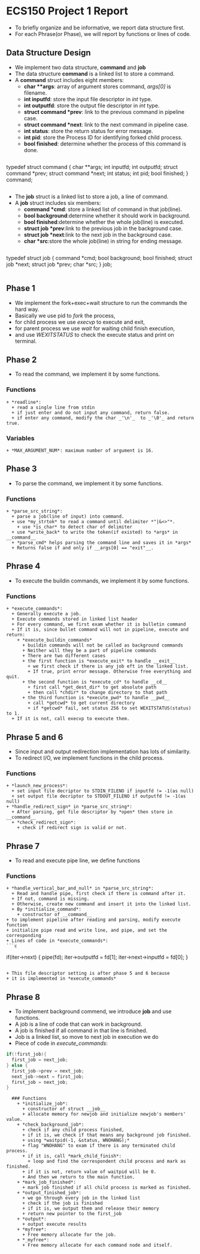 # ECS150 Project 1 Report
  + To briefly organize and be informative, we report data structure first.
  + For each Phrase(or Phase), we will report by functions or lines of code.

## Data Structure Design
  + We implement two data structure, __command__ and __job__
  + The data structure __command__ is a linked list to store a command.
  + A __command__ struct includes eight members:
    + __char **args__: array of argument stores command, _args[0]_ is filename.
    + __int inputfd__: store the input file descriptor in _int_ type.
    + __int outputfd__: store the output file descriptor in _int_ type.
    + __struct command *prev__: link to the previous command in pipeline case.
    + __struct command *next__: link to the next command in pipeline case.
    + __int status__: store the return status for error message.
    + __int pid__: store the Process ID for identifying forked child process.
    + __bool finished__: determine whether the process of this command is done.
    ```c
typedef struct command {
    char **args;
    int inputfd;
    int outputfd;
    struct command *prev;
    struct command *next;
    int status;
    int pid;
    bool finished;
} command;
```
```
  + The __job__ struct is a linked list to store a job, a line of command.
  + A __job__ struct includes six members:
    + __command *cmd__: store a linked list of command in that job(line).
    + __bool background__:determine whether it should work in background.
    + __bool finished__:determine whether the whole job(line) is executed.
    + __struct job *prev__:link to the previous job in the background case.
    + __struct job *next__:link to the next job in the background case.
    + __char *src__:store the whole job(line) in string for ending message.
    ```c
typedef struct job {
    command *cmd;
    bool background;
    bool finished;
    struct job *next;
    struct job *prev;
    char *src;
} job;
   ```
   ```

## Phase 1
  + We implement the fork+exec+wait structure to run the commands the hard way.
  + Basically we use pid to *fork* the process,
  + for child process we use *execvp* to execute and exit,
  + for parent process we use *wait* for waiting child finish execution,
  + and use *WEXITSTATUS* to check the execute status and print on terminal.

## Phase 2
  + To read the command, we implement it by some functions. 
  
  ### Functions
    + *readline*:
      + read a single line from stdin
      + if just enter and do not input any command, return false.
      + if enter any command, modify the char _'\n'_  to _'\0'_ and return true.
  ### Variables
    + *MAX_ARGUMENT_NUM*: maximum number of argument is 16.

## Phase 3
  + To parse the command, we implement it by some functions. 
  
  ### Functions
    + *parse_src_string*:
      + parse a job(line of input) into command.
      + use *my_strtok* to read a command until delimiter *"|&<>"*.
        + use *is_char* to detect char of delimiter
      + use *write_back* to write the token(if existed) to *args* in __command__
      + *parse_cmd* helps parsing the command line and saves it in *args*
      + Returns false if and only if __args[0] == "exit"__.

## Phrase 4
  + To execute the buildin commands, we implement it by some functions.

  ### Functions
    + *execute_commands*:
      + Generally execute a job.
      + Execute commands stored in linked list header
      + For every command, we first exam whether it is bulletin command
      + If it is, since bullet command will not in pipeline, execute and return:
        + *execute_buildin_commands*
          + buildin commands will not be called as background commands
          + Neither will they be a part of pipeline commands
          + There are two different cases
          + the first function is *execute_exit* to handle __exit__
            + we first check if there is any job eft in the linked list. 
            + If true, print error message. Otherwise free everything and quit.
          + the second function is *execute_cd* to handle __cd__
            + first call *get_dest_dir* to get absolute path
            + then call *chdir* to change directory to that path
          + the third function is *execute_pwd* to handle __pwd__
            + call *getcwd* to get current directory
            + if *getcwd* fail, set status 256 to set WEXITSTATUS(status) to 1.
      + If it is not, call execvp to execute them.

## Phrase 5 and 6
  + Since input and output redirection implementation has lots of similarity.
  + To redirect I/O, we implement functions in the child process.

  ### Functions
    + *launch_new_process*: 
      + set input file decriptor to STDIN_FILENO if inputfd != -1(as null)
      + set output file decriptor to STDOUT_FILENO if outputfd != -1(as null)
    + *handle_redirect_sign* in *parse_src_string*:
      + After parsing, get file descriptor by *open* then store in __command__
      + *check_redirect_sign*:
        + check if redirect sign is valid or not.

## Phrase 7
  + To read and execute pipe line, we define functions

  ### Functions
    + *handle_vertical_bar_and_null* in *parse_src_string*:
      + Read and handle pipe, first check if there is command after it.
      + If not, command is missing.
      + Otherwise, create new command and insert it into the linked list.
      + By *initialize_command*:
        + constructor of __command__
    + to implement pipeline after reading and parsing, modify execute function
    + initialize pipe read and write line, and pipe, and set the corresponding
    + Lines of code in *execute_commands*:
    ```c
if(iter->next) {
    pipe(fd);
    iter->outputfd = fd[1];
    iter->next->inputfd = fd[0];
}
```
```
    + This file descriptor setting is after phase 5 and 6 because
    + it is implemented in *execute_commands*

## Phrase 8
  + To implement background commend, we introduce __job__ and use functions.
  + A job is a line of code that can work in background.
  + A job is finished if all command in that line is finished.
  + Job is a linked list, so move to next job in execution we do
  + Piece of code in *execute_commands*:
  ```c
if(!first_job){
    first_job = next_job;
} else {
    first_job->prev = next_job;
    next_job->next = first_job;
    first_job = next_job;
}
```
```
  ### Functions
    + *initialize_job*: 
      + constructor of struct __job__
      + allocate memory for newjob and initialize newjob's members' value.
    + *check_background_job*:
      + check if any child process finished,
      + if it is, we check if that means any background job finished.
      + using *waitpid(-1, &status, WNOHANG);*
      + flag "WNOHANG" to exam if there is any terminated child process.
      + if it is, call *mark_child_finish*:
        + loop and find the correspondent child process and mark as finished.
      + if it is not, return value of waitpid will be 0.
      + And then we return to the main function.
    + *mark_job_finished*:
      + mark job finished if all child process is marked as finished.
    + *output_finished_job*:
      + we go through every job in the linked list
      + check if the job is finished
      + if it is, we output them and release their memory
      + return new pointer to the first_job
    + *output*:
      + output execute results
    + *myfree*:
      + Free memory allocate for the job.
    + *_myfree*:
      + Free memory allocate for each command node and itself.
      
    
